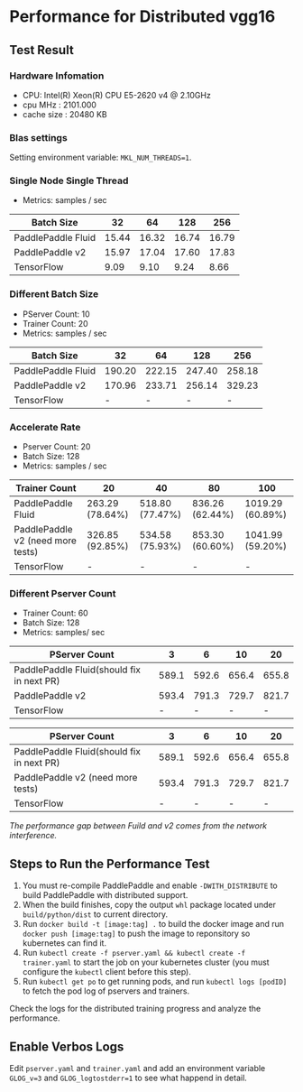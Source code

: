 # Performance for Distributed vgg16

## Test Result

### Hardware Infomation

- CPU: Intel(R) Xeon(R) CPU E5-2620 v4 @ 2.10GHz
- cpu MHz		: 2101.000
- cache size	: 20480 KB

### Blas settings

Setting environment variable: `MKL_NUM_THREADS=1`.

### Single Node Single Thread

- Metrics: samples / sec

<table>
<thead>
<tr>
<th>Batch Size </th>
<th> 32</th>
<th>64</th>
<th>128 </th>
<th>256</th>
</tr>
</thead>
<tbody>
<tr>
<td> PaddlePaddle Fluid</td>
<td> 15.44 </td>
<td> 16.32 </td>
<td> 16.74 </td>
<td> 16.79 </td>
</tr>
<tr>
<td>PaddlePaddle v2  </td>
<td> 15.97 </td>
<td> 17.04 </td>
<td> 17.60 </td>
<td> 17.83 </td>
</tr>
<tr>
<td>TensorFlow </td>
<td> 9.09 </td>
<td> 9.10 </td>
<td> 9.24 </td>
<td> 8.66 </td>
</tr>
</tbody>
</table>


### Different Batch Size

- PServer Count: 10
- Trainer Count: 20
- Metrics: samples / sec

<table>
<thead>
<tr>
<th>Batch Size </th>
<th> 32</th>
<th>64</th>
<th>128 </th>
<th>256</th>
</tr>
</thead>
<tbody>
<tr>
<td> PaddlePaddle Fluid</td>
<td> 190.20 </td>
<td> 222.15 </td>
<td> 247.40 </td>
<td> 258.18 </td>
</tr>
<tr>
<td>PaddlePaddle v2  </td>
<td> 170.96 </td>
<td> 233.71 </td>
<td> 256.14 </td>
<td> 329.23 </td>
</tr>
<tr>
<td>TensorFlow </td>
<td> - </td>
<td> - </td>
<td> - </td>
<td> - </td>
</tr>
</tbody>
</table>

### Accelerate Rate

- Pserver Count: 20
- Batch Size: 128
- Metrics: samples / sec

<table>
<thead>
<tr>
<th>Trainer Count </th>
<th>20</th>
<th>40</th>
<th>80</th>
<th>100</th>
</tr>
</thead>
<tbody>
<tr>
<td> PaddlePaddle Fluid</td>
<td> 263.29 (78.64%) </td>
<td> 518.80 (77.47%) </td>
<td> 836.26 (62.44%) </td>
<td> 1019.29 (60.89%) </td>
</tr>
<tr>
<td>PaddlePaddle v2 (need more tests)   </td>
<td> 326.85 (92.85%) </td>
<td> 534.58 (75.93%) </td>
<td> 853.30 (60.60%) </td>
<td> 1041.99 (59.20%) </td>
</tr>
<tr>
<td>TensorFlow </td>
<td> - </td>
<td> - </td>
<td> - </td>
<td> - </td>
</tr>
</tbody>
</table>


### Different Pserver Count

- Trainer Count: 60
- Batch Size: 128
- Metrics: samples/ sec

| PServer Count | 3 | 6 |10 | 20 |
| -- | -- | -- | -- | -- |
| PaddlePaddle Fluid(should fix in next PR) | 589.1 | 592.6 | 656.4 | 655.8 |
| PaddlePaddle v2 | 593.4 | 791.3 | 729.7 | 821.7 |
| TensorFlow | - | - | - | - |

<table>
<thead>
<tr>
<th>PServer Count </th>
<th>3</th>
<th>6</th>
<th>10</th>
<th>20</th>
</tr>
</thead>
<tbody>
<tr>
<td> PaddlePaddle Fluid(should fix in next PR) </td>
<td> 589.1 </td>
<td> 592.6 </td>
<td> 656.4 </td>
<td> 655.8 </td>
</tr>
<tr>
<td>PaddlePaddle v2 (need more tests)   </td>
<td> 593.4 </td>
<td> 791.3 </td>
<td> 729.7 </td>
<td> 821.7 </td>
</tr>
<tr>
<td>TensorFlow </td>
<td> - </td>
<td> - </td>
<td> - </td>
<td> - </td>
</tr>
</tbody>
</table>


*The performance gap between Fuild and v2 comes from the network interference.*


## Steps to Run the Performance Test

1. You must re-compile PaddlePaddle and enable `-DWITH_DISTRIBUTE` to build PaddlePaddle with distributed support.
1. When the build finishes, copy the output `whl` package located under `build/python/dist` to current directory.
1. Run `docker build -t [image:tag] .` to build the docker image and run `docker push [image:tag]` to push the image to reponsitory so kubernetes can find it.
1. Run `kubectl create -f pserver.yaml && kubectl create -f trainer.yaml` to start the job on your kubernetes cluster (you must configure the `kubectl` client before this step).
1. Run `kubectl get po` to get running pods, and run `kubectl logs [podID]` to fetch the pod log of pservers and trainers.

Check the logs for the distributed training progress and analyze the performance.

## Enable Verbos Logs

Edit `pserver.yaml` and `trainer.yaml` and add an environment variable `GLOG_v=3` and `GLOG_logtostderr=1` to see what happend in detail.
